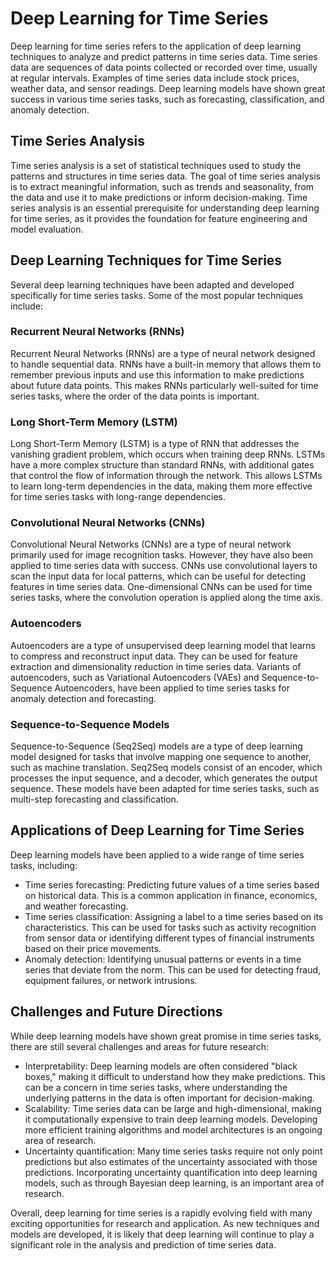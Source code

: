 # Deep Learning for Time Series

Deep learning for time series refers to the application of deep learning techniques to analyze and predict patterns in time series data. Time series data are sequences of data points collected or recorded over time, usually at regular intervals. Examples of time series data include stock prices, weather data, and sensor readings. Deep learning models have shown great success in various time series tasks, such as forecasting, classification, and anomaly detection.

## Time Series Analysis

Time series analysis is a set of statistical techniques used to study the patterns and structures in time series data. The goal of time series analysis is to extract meaningful information, such as trends and seasonality, from the data and use it to make predictions or inform decision-making. Time series analysis is an essential prerequisite for understanding deep learning for time series, as it provides the foundation for feature engineering and model evaluation.

## Deep Learning Techniques for Time Series

Several deep learning techniques have been adapted and developed specifically for time series tasks. Some of the most popular techniques include:

### Recurrent Neural Networks (RNNs)

Recurrent Neural Networks (RNNs) are a type of neural network designed to handle sequential data. RNNs have a built-in memory that allows them to remember previous inputs and use this information to make predictions about future data points. This makes RNNs particularly well-suited for time series tasks, where the order of the data points is important.

### Long Short-Term Memory (LSTM)

Long Short-Term Memory (LSTM) is a type of RNN that addresses the vanishing gradient problem, which occurs when training deep RNNs. LSTMs have a more complex structure than standard RNNs, with additional gates that control the flow of information through the network. This allows LSTMs to learn long-term dependencies in the data, making them more effective for time series tasks with long-range dependencies.

### Convolutional Neural Networks (CNNs)

Convolutional Neural Networks (CNNs) are a type of neural network primarily used for image recognition tasks. However, they have also been applied to time series data with success. CNNs use convolutional layers to scan the input data for local patterns, which can be useful for detecting features in time series data. One-dimensional CNNs can be used for time series tasks, where the convolution operation is applied along the time axis.

### Autoencoders

Autoencoders are a type of unsupervised deep learning model that learns to compress and reconstruct input data. They can be used for feature extraction and dimensionality reduction in time series data. Variants of autoencoders, such as Variational Autoencoders (VAEs) and Sequence-to-Sequence Autoencoders, have been applied to time series tasks for anomaly detection and forecasting.

### Sequence-to-Sequence Models

Sequence-to-Sequence (Seq2Seq) models are a type of deep learning model designed for tasks that involve mapping one sequence to another, such as machine translation. Seq2Seq models consist of an encoder, which processes the input sequence, and a decoder, which generates the output sequence. These models have been adapted for time series tasks, such as multi-step forecasting and classification.

## Applications of Deep Learning for Time Series

Deep learning models have been applied to a wide range of time series tasks, including:

- Time series forecasting: Predicting future values of a time series based on historical data. This is a common application in finance, economics, and weather forecasting.
- Time series classification: Assigning a label to a time series based on its characteristics. This can be used for tasks such as activity recognition from sensor data or identifying different types of financial instruments based on their price movements.
- Anomaly detection: Identifying unusual patterns or events in a time series that deviate from the norm. This can be used for detecting fraud, equipment failures, or network intrusions.

## Challenges and Future Directions

While deep learning models have shown great promise in time series tasks, there are still several challenges and areas for future research:

- Interpretability: Deep learning models are often considered "black boxes," making it difficult to understand how they make predictions. This can be a concern in time series tasks, where understanding the underlying patterns in the data is often important for decision-making.
- Scalability: Time series data can be large and high-dimensional, making it computationally expensive to train deep learning models. Developing more efficient training algorithms and model architectures is an ongoing area of research.
- Uncertainty quantification: Many time series tasks require not only point predictions but also estimates of the uncertainty associated with those predictions. Incorporating uncertainty quantification into deep learning models, such as through Bayesian deep learning, is an important area of research.

Overall, deep learning for time series is a rapidly evolving field with many exciting opportunities for research and application. As new techniques and models are developed, it is likely that deep learning will continue to play a significant role in the analysis and prediction of time series data.
